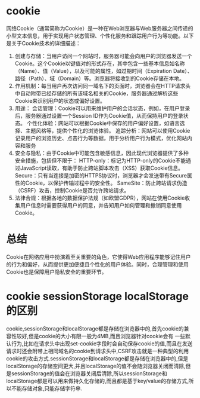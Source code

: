 # cookie
网络Cookie（通常简称为Cookie）是一种在Web浏览器与Web服务器之间传递的小型文本信息，用于实现用户状态管理、个性化服务和跟踪用户行为等功能。以下是关于Cookie技术的详细描述：
1. 创建与存储：当用户访问一个网站时，服务器可能会向用户的浏览器发送一个Cookie。这个Cookie以键值对的形式存在，其中包含一些基本信息如名称（Name）、值（Value），以及可能的属性，如过期时间（Expiration Date）、路径（Path）、域（Domain）等。浏览器将接收到的Cookie存储在本地。
2. 作用机制：每当用户再次访问同一域名下的页面时，浏览器会在HTTP请求头中自动附带已经存储的所有该域名相关的Cookie，服务器通过解析这些Cookie来识别用户的状态或偏好设置。
3. 用途：
会话管理：Cookie可以用来维护用户的会话状态，例如，在用户登录后，服务器通过设置一个Session ID作为Cookie值，从而保持用户的登录状态。
个性化体验：网站可以根据Cookie中保存的用户偏好设置，如语言选择、主题风格等，提供个性化的浏览体验。
追踪分析：网站可以使用Cookie记录用户的浏览历史、点击行为等数据，用于分析用户行为模式，优化网站内容和服务
4. 安全与隐私：由于Cookie中可能包含敏感信息，因此现代浏览器提供了多种安全措施，包括但不限于：
HTTP-only：标记为HTTP-only的Cookie不能通过JavaScript读取，有助于防止跨站脚本攻击（XSS）获取Cookie信息。
Secure：只有当连接是加密的HTTPS协议时，浏览器才会发送带有Secure属性的Cookie，以保护传输过程中的安全性。
SameSite：防止跨站请求伪造（CSRF）攻击，控制Cookie是否允许跨站请求。
5. 法律合规：根据各地的数据保护法规（如欧盟GDPR），网站在使用Cookie收集用户信息时需要获得用户的同意，并告知用户如何管理和撤销同意使用Cookie。

# 总结
Cookie在网络应用中扮演着至关重要的角色，它使得Web应用程序能够记住用户的行为和偏好，从而提供更加便捷且个性化的用户体验。同时，合理管理和使用Cookie也是保障用户隐私安全的重要环节。

# cookie sessionStorage localStorage的区别
cookie,sessionStorage和localStorage都是存储在浏览器中的,首先cookie的兼容性较好,但是cookie的大小有限一般为4MB,而且浏览器针对cookie会有 一些默认行为,比如在请求头中出现set-cookie字段时会自动保存cookie的值,而且在发送请求时还会附带上相同域名的cookie到请求头中,CSRF攻击就是一种典型的利用cookie的攻击方式.sessionStorage和localStorage都是存储在浏览器中的,但是localStorage的存储空间更大,并且localStorage的值不会随浏览器关闭而清除,但是sessionStorage的值会在浏览器关闭后清除,所以sessionStorage和localStorage都是可以用来做持久化存储的,而且都是基于key/value的存储方式,所以不能存储对象,只能存储字符串.